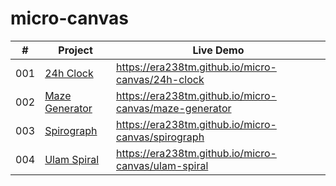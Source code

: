 # micro-canvas

|  #  | Project                           | Live Demo                                                |
| :-: | --------------------------------- | -------------------------------------------------------- |
| 001 | [24h Clock](24h-clock/)           | <https://era238tm.github.io/micro-canvas/24h-clock>      |
| 002 | [Maze Generator](maze-generator/) | <https://era238tm.github.io/micro-canvas/maze-generator> |
| 003 | [Spirograph](spirograph/)         | <https://era238tm.github.io/micro-canvas/spirograph>     |
| 004 | [Ulam Spiral](ulam-spiral/)       | <https://era238tm.github.io/micro-canvas/ulam-spiral>    |
